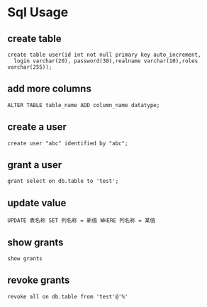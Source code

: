 # Sql Usage

## create table

```
create table user(id int not null primary key auto_increment,
  login varchar(20), password(30),realname varchar(10),roles varchar(255));
```

## add more columns

```
ALTER TABLE table_name ADD column_name datatype;
```

## create a user

```
create user "abc" identified by "abc";
```

## grant a user 

```
grant select on db.table to 'test';
```

## update value

```
UPDATE 表名称 SET 列名称 = 新值 WHERE 列名称 = 某值
```

## show grants
```
show grants
```

## revoke grants
```
revoke all on db.table from 'test'@'%'
```